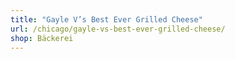 ```yaml
---
title: "Gayle V’s Best Ever Grilled Cheese"
url: /chicago/gayle-vs-best-ever-grilled-cheese/
shop: Bäckerei
---
```

